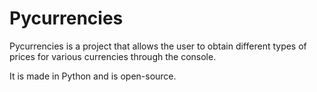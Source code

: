 # Pycurrencies

Pycurrencies is a project that allows the user to obtain different types of prices for various currencies through the console.

It is made in Python and is open-source.

#

